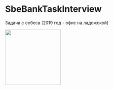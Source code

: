 # SbeBankTaskInterview
Задача с собеса (2019 год - офис на ладожской)
<div align="left">
    <img src="https://github.com/VladimirZhdanov/SbeBankTaskInterview/task.jpg" width="180px"</img>
</div>
